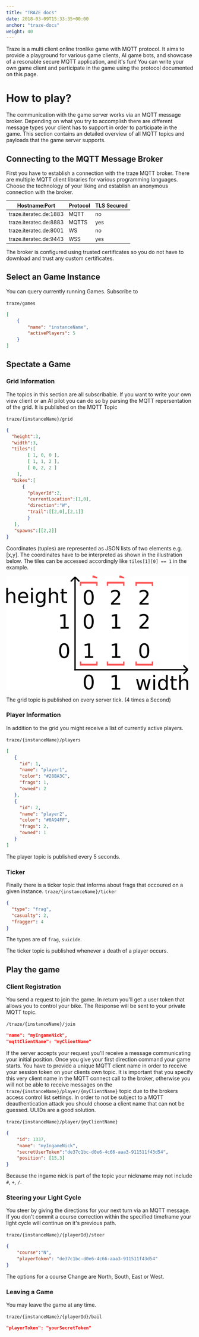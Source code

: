 ```yaml
---
title: "TRAZE docs"
date: 2018-03-09T15:33:35+00:00
anchor: "traze-docs"
weight: 40
---
```


Traze is a multi client online tronlike game with MQTT protocol. It aims to provide a playground for various game clients, AI game bots, and showcase of a resonable secure MQTT application, and it's fun!
You can write your own game client and participate in the game using the protocol documented on this page. 

# How to play?
The communication with the game server works via an MQTT message broker. Depending on what you try to accomplish there are different message types your client has to support in order to participate in the game. This section contains an detailed overview of all MQTT topics and payloads that the game server supports. 

## Connecting to the MQTT Message Broker
First you have to establish a connection with the traze MQTT broker. There are multiple MQTT client libraries for various programming languages. Choose the technology of your liking and establish an anonymous connection with the broker.

| Hostname:Port | Protocol | TLS Secured |
| --- | --- | --- |
| traze.iteratec.de:1883 | MQTT | no |
| traze.iteratec.de:8883 | MQTTS | yes |
| traze.iteratec.de:8001 | WS   | no |
| traze.iteratec.de:9443 | WSS  | yes |

The broker is configured using trusted certificates so you do not have to download and trust any custom certificates.

## Select an Game Instance
You can query currently running Games. Subscribe to

`traze/games`
```json
[
    {
        "name": "instanceName",
        "activePlayers": 5
    }
]

```

## Spectate a Game

### Grid Information
The topics in this section are all subscribable.
If you want to write your own view client or an AI pilot you can do so by parsing the MQTT repersentation of the grid. It is published on the MQTT Topic

`traze/{instanceName}/grid`
```json
{
  "height":3,
  "width":3,
  "tiles":[
        [ 1, 0, 0 ],
        [ 1, 1, 2 ],
        [ 0, 2, 2 ]
    ],
  "bikes":[
      {
        "playerId":2,
        "currentLocation":[1,0],
        "direction":"W",
        "trail":[[2,0],[2,1]]
        }
   ],
   "spawns":[[2,2]]
}
```

Coordinates (tuples) are represented as JSON lists of two elements e.g. [x,y]. The coordinates have to be interpreted as shown in the illustration below. The tiles can be accessed accordingly like `tiles[1][0] == 1` in the example.

![coordinate sytem explained by example](./coorinates.png)

The grid topic is published on every server tick. (4 times a Second)

### Player Information

In addition to the grid you might receive a list of currently active players.

`traze/{instanceName}/players`
```json
[
   {
     "id": 1,
     "name": "player1",
     "color": "#28BA3C",
     "frags": 1,
     "owned": 2
   },
   {
     "id": 2,
     "name": "player2",
     "color": "#0A94FF",
     "frags": 2,
     "owned": 1
   }
]
```
The player topic is published every 5 seconds.

### Ticker
Finally there is a ticker topic that informs about frags that occoured on a given instance.
`traze/{instanceName}/ticker`
```json
{
  "type": "frag",
  "casualty": 2,
  "fragger": 4
}
```
The types are of `frag`, `suicide`.

The ticker topic is published whenever a death of a player occurs.

## Play the game

### Client Registration
You send a request to join the game. In return you'll get a user token that allows you to control your bike. The Response will be sent to your private MQTT topic.

`/traze/{instanceName}/join`
```json
"name": "myIngameNick",
"mqttClientName": "myClientName"
```

If the server accepts your request you'll receive a message communicating your initial position. Once you give your first direction command your game starts.
You have to provide a unique MQTT client name in order to receive your session token on your clients own topic. It is important that you specify this very client name in the MQTT connect call to the broker, otherwise you will not be able to receive messages on the `traze/{instanceName}/player/{myClientName}` topic due to the brokers access control list settings. In order to not be subject to a MQTT deauthentication attack you should choose a client name that can not be guessed. UUIDs are a good solution.

`traze/{instanceName}/player/{myClientName}`
```json
{
    "id": 1337,
    "name": "myIngameNick",
    "secretUserToken":"de37c1bc-d0e6-4c66-aaa3-911511f43d54",
    "position": [15,3]
}
```
Because the ingame nick is part of the topic your nickname may not include `#`, `+`, `/`.

### Steering your Light Cycle
You steer by giving the directions for your next turn via an MQTT message. If you don't commit a course correction within the specified timeframe your light cycle will continue on it's previous path.

`traze/{instanceName}/{playerId}/steer`
```json
{
    "course":"N",
    "playerToken": "de37c1bc-d0e6-4c66-aaa3-911511f43d54"
}
```

The options for a course Change are North, South, East or West. 

### Leaving a Game
You may leave the game at any time.

`traze/{instanceName}/{playerId}/bail`
```json
"playerToken": "yourSecretToken"
```

